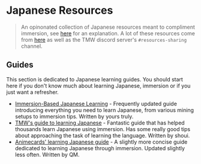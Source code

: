 # Japanese Resources

> An opinonated collection of Japanese resources meant to compliment immersion, see [here](https://donkuri.github.io/learn-japanese/guide/) for an explanation. A lot of these resources come from [here](https://donkuri.github.io/learn-japanese/resources/) as well as the TMW discord server's `#resources-sharing` channel.

## Guides

This section is dedicated to Japanese learning guides. You should start here if you don't know much about learning Japanese, immersion or if you just want a refresher.

- [Immersion-Based Japanese Learning](https://donkuri.github.io/learn-japanese/guide/) - Frequently updated guide introducing everything you need to learn Japanese, from various mining setups to immersion tips. Written by yours truly.
- [TMW's guide to learning Japanese](https://learnjapanese.moe/guide/) - Fantastic guide that has helped thousands learn Japanese using immersion. Has some really good tips about approaching the task of learning the language. Written by shoui.
- [Animecards' learning Japanese guide](https://animecards.site/learningjapanese/) - A slightly more concise guide dedicated to learning Japanese through immersion. Updated slightly less often. Written by QM.
